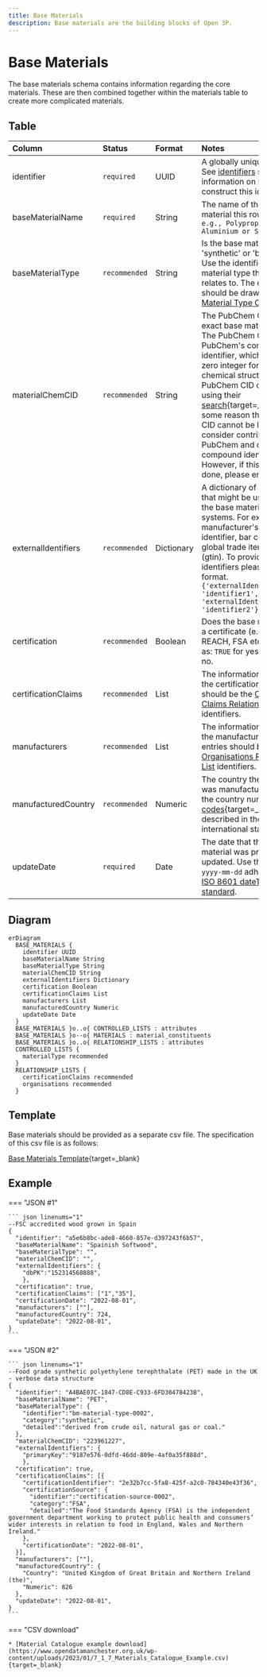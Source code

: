 ```yaml
---
title: Base Materials
description: Base materials are the building blocks of Open 3P.
---
```


# Base Materials

The base materials schema contains information regarding the core materials. These are then combined together within the materials table to create more complicated materials.

## Table
|Column|<div style="width:90px">Status</div>|Format|Notes|
|:-|:-|:-|:-|
|identifier|`required`|UUID|A globally unique identifier. See [identifiers](../4_Identifiers/4_1_Identifiers.md) section for information on how to construct this identifier|
|baseMaterialName|`required`|String|The name of the base material this row relates to. `e.g., Polypropylene or Aluminium or Silica`|
|baseMaterialType|`recommended`|String|Is the base material 'synthetic' or 'biobased'? Use the identifier of the material type that this row relates to. The entry here should be drawn from the [Material Type Controlled List](../5_Controlled_Lists/5_001_Material_Type.md).|
|materialChemCID|`recommended`|String|The PubChem CID for the exact base material used. The PubChem CID is PubChem's compound identifier, which is a non-zero integer for a unique chemical structure. PubChem CID can be found using their [search](https://pubchem.ncbi.nlm.nih.gov/){target=_blank}. If for some reason the PubChem CID cannot be located, consider contributing to PubChem and create the compound identifier. However, if this cannot be done, please enter `Unknown`.|
|externalIdentifiers|`recommended`|Dictionary|A dictionary of identifiers that might be used to identify the base material in other systems. For example: manufacturer's own internal identifier, bar codes or global trade item number (gtin). To provide external identifiers please follow this format. `{'externalIdentifierName1': 'identifier1', 'externalIdentifierName2': 'identifier2'}`|
|certification|`recommended`|Boolean|Does the base material have a certificate (e.g. FSC, REACH, FSA etc.)? Answer as: `TRUE` for yes and `FALSE` for no.|
|certificationClaims|`recommended`|List|The information regarding the certification. The entries should be the [Certification Claims Relationship List](../6_Relationship_Lists/6_005_Certification_Claims.md) identifiers.|
|manufacturers|`recommended`|List|The information regarding the manufacturer(s). The entries should be the [Organisations Relationship List](../6_Relationship_Lists/6_010_Organisations.md) identifiers.|
|manufacturedCountry|`recommended`|Numeric|The country the component was manufactured in. Use the country numeric [ISO codes](https://www.iban.com/country-codes){target=_blank} as described in the ISO 3166 international standard.|
|updateDate|`required`|Date|The date that the base material was provided/last updated. Use the format `yyyy-mm-dd` adhering to the [ISO 8601 dateTime standard](https://www.iso.org/iso-8601-date-and-time-format.html).|

## Diagram

``` mermaid
erDiagram
  BASE_MATERIALS {
    identifier UUID
    baseMaterialName String
    baseMaterialType String
    materialChemCID String
    externalIdentifiers Dictionary
    certification Boolean
    certificationClaims List
    manufacturers List
    manufacturedCountry Numeric
    updateDate Date
  }
  BASE_MATERIALS }o..o{ CONTROLLED_LISTS : attributes
  BASE_MATERIALS }o--o{ MATERIALS : material_constituents
  BASE_MATERIALS }o..o{ RELATIONSHIP_LISTS : attributes
  CONTROLLED_LISTS {
    materialType recommended 
  }
  RELATIONSHIP_LISTS {
    certificationClaims recommended
    organisations recommended
  }
```

## Template

Base materials should be provided as a separate csv file. The specification of this csv file is as follows:

[Base Materials Template](https://www.open3p.org/wp-content/uploads/2023/09/baseMaterials20230922.csv){target=_blank}

## Example

=== "JSON #1"

    ``` json linenums="1"
    --FSC accredited wood grown in Spain
    {
      "identifier": "a5e6b8bc-ade8-4660-857e-d397243f6b57",
      "baseMaterialName": "Spainish Softwood",
      "baseMaterialType": "",
      "materialChemCID": "",
      "externalIdentifiers": {
        "dbPK":"152314568888",
        },
      "certification": true,
      "certificationClaims": ["1","35"],
      "certificationDate": "2022-08-01",
      "manufacturers": [""],
      "manufacturedCountry": 724,
      "updateDate": "2022-08-01",
    }
    ```
=== "JSON #2"

    ``` json linenums="1"
    --Food grade synthetic polyethylene terephthalate (PET) made in the UK - verbose data structure
    {
      "identifier": "A4BAE07C-1847-CD8E-C933-6FD30478423B",
      "baseMaterialName": "PET",
      "baseMaterialType": {
        "identifier":"bm-material-type-0002",
        "category":"synthetic",
        "detailed":"derived from crude oil, natural gas or coal."
      },
      "materialChemCID": "223961227",
      "externalIdentifiers": {
        "primaryKey":"9187e576-0dfd-46dd-809e-4af0a35f888d",
        },
      "certification": true,
      "certificationClaims": [{
        "certificationIdentifier": "2e32b7cc-5fa8-425f-a2c0-784340e43f36",
        "certificationSource": {
          "identifier":"certification-source-0002",
          "category":"FSA",
          "detailed":"The Food Standards Agency (FSA) is the independent government department working to protect public health and consumers’ wider interests in relation to food in England, Wales and Northern Ireland."
        },
        "certificationDate": "2022-08-01",
      }],
      "manufacturers": [""],
      "manufacturedCountry": {
        "Country": "United Kingdom of Great Britain and Northern Ireland (the)",
        "Numeric": 826
      },
      "updateDate": "2022-08-01",
    }
    ```
=== "CSV download"

    * [Material Catalogue example download](https://www.opendatamanchester.org.uk/wp-content/uploads/2023/01/7_1_7_Materials_Catalogue_Example.csv){target=_blank}